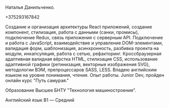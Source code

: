 Наталья Данильченко.

+375293167842

Создание и организация архитектуры React приложений,
 создание компонент, стилизация, работа с данными 
 (санки, промисы), подключение Redux, связь приложения 
 с серверным API.
Подключение и работа с JavaScript, взаимодействие и
управление DOM-элементами, валидация форм, шаблонизация,
 асинхронность, разбивка проекта на модули, инкапсуляция,
  работа с сетью, рефакторинг.
Кроссбраузерная адаптивная валидная вёрстка HTML, 
стилизация CSS, использование адаптивной графики (ретинизация,
 векторные изображения SVG), методологии ВЭМ, препроцессаров SASS, LESS. 
Владею английским языком на уровне понимания, чтения.
Опыт работы. Junior Dev, пройден онлайн курс "Путь самурая."

Образование Высшее БНТУ "Технология машиностроения".

Английский язык  B1 — Средний